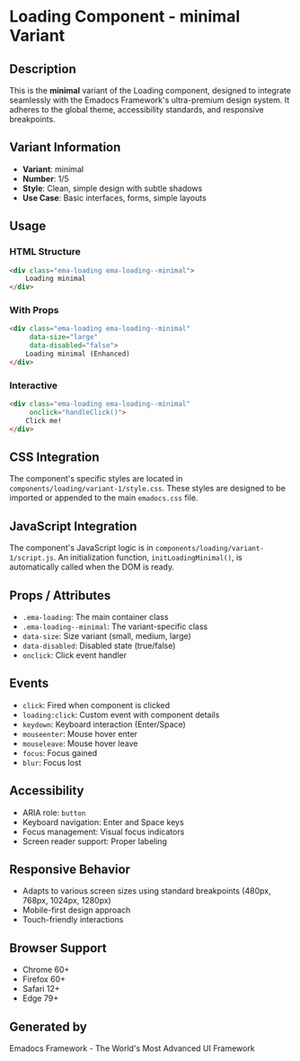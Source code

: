# Loading Component - minimal Variant

## Description
This is the **minimal** variant of the Loading component, designed to integrate seamlessly with the Emadocs Framework's ultra-premium design system. It adheres to the global theme, accessibility standards, and responsive breakpoints.

## Variant Information
- **Variant**: minimal
- **Number**: 1/5
- **Style**: Clean, simple design with subtle shadows
- **Use Case**: Basic interfaces, forms, simple layouts

## Usage

### HTML Structure
```html
<div class="ema-loading ema-loading--minimal">
    Loading minimal
</div>
```

### With Props
```html
<div class="ema-loading ema-loading--minimal" 
     data-size="large" 
     data-disabled="false">
    Loading minimal (Enhanced)
</div>
```

### Interactive
```html
<div class="ema-loading ema-loading--minimal" 
     onclick="handleClick()">
    Click me!
</div>
```

## CSS Integration
The component's specific styles are located in `components/loading/variant-1/style.css`. These styles are designed to be imported or appended to the main `emadocs.css` file.

## JavaScript Integration
The component's JavaScript logic is in `components/loading/variant-1/script.js`. An initialization function, `initLoadingMinimal()`, is automatically called when the DOM is ready.

## Props / Attributes
- `.ema-loading`: The main container class
- `.ema-loading--minimal`: The variant-specific class
- `data-size`: Size variant (small, medium, large)
- `data-disabled`: Disabled state (true/false)
- `onclick`: Click event handler

## Events
- `click`: Fired when component is clicked
- `loading:click`: Custom event with component details
- `keydown`: Keyboard interaction (Enter/Space)
- `mouseenter`: Mouse hover enter
- `mouseleave`: Mouse hover leave
- `focus`: Focus gained
- `blur`: Focus lost

## Accessibility
- ARIA role: `button`
- Keyboard navigation: Enter and Space keys
- Focus management: Visual focus indicators
- Screen reader support: Proper labeling

## Responsive Behavior
- Adapts to various screen sizes using standard breakpoints (480px, 768px, 1024px, 1280px)
- Mobile-first design approach
- Touch-friendly interactions

## Browser Support
- Chrome 60+
- Firefox 60+
- Safari 12+
- Edge 79+

## Generated by
Emadocs Framework - The World's Most Advanced UI Framework
